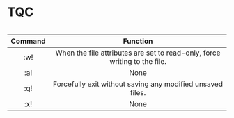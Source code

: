 # TQC


<div style="display: table; width: auto; margin-left: auto; margin-right: auto">

|  Command  |  Function  |
|  :-----:  |  :------:  |
|    :w!    |  When the file attributes are set to read-only, force writing to the file.  |
|    :a!    |  None  |
|    :q!    |  Forcefully exit without saving any modified unsaved files.  |
|    :x!    |  None  |

</div>